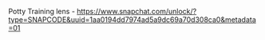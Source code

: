 Potty Training lens - https://www.snapchat.com/unlock/?type=SNAPCODE&uuid=1aa0194dd7974ad5a9dc69a70d308ca0&metadata=01 
